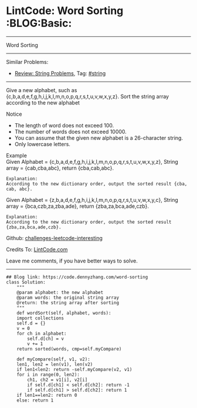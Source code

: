 
# LintCode: Word Sorting     :BLOG:Basic:

---

Word Sorting  

---

Similar Problems:  

-   [Review: String Problems](https://code.dennyzhang.com/review-string), Tag: [#string](https://code.dennyzhang.com/tag/string)

---

Give a new alphabet, such as {c,b,a,d,e,f,g,h,i,j,k,l,m,n,o,p,q,r,s,t,u,v,w,x,y,z}. Sort the string array according to the new alphabet  

Notice  

-   The length of word does not exceed 100.
-   The number of words does not exceed 10000.
-   You can assume that the given new alphabet is a 26-character string.
-   Only lowercase letters.

Example  
Given Alphabet = {c,b,a,d,e,f,g,h,i,j,k,l,m,n,o,p,q,r,s,t,u,v,w,x,y,z}, String array = {cab,cba,abc}, return {cba,cab,abc}.  

    Explanation:
    According to the new dictionary order, output the sorted result {cba, cab, abc}.

Given Alphabet = {z,b,a,d,e,f,g,h,i,j,k,l,m,n,o,p,q,r,s,t,u,v,w,x,y,c}, String array = {bca,czb,za,zba,ade}, return {zba,za,bca,ade,czb}.  

    Explanation:
    According to the new dictionary order, output the sorted result {zba,za,bca,ade,czb}.

Github: [challenges-leetcode-interesting](https://github.com/DennyZhang/challenges-leetcode-interesting/tree/master/problems/word-sorting)  

Credits To: [LintCode.com](http://www.lintcode.com/en/problem/word-sorting/)  

Leave me comments, if you have better ways to solve.  

---

    ## Blog link: https://code.dennyzhang.com/word-sorting
    class Solution:
        """
        @param alphabet: the new alphabet
        @param words: the original string array
        @return: the string array after sorting
        """
        def wordSort(self, alphabet, words):
    	import collections
    	self.d = {}
    	v = 0
    	for ch in alphabet:
    	    self.d[ch] = v
    	    v += 1
    	return sorted(words, cmp=self.myCompare)
    
        def myCompare(self, v1, v2):
    	len1, len2 = len(v1), len(v2)
    	if len1<len2: return -self.myCompare(v2, v1)
    	for i in range(0, len2):
    	    ch1, ch2 = v1[i], v2[i]
    	    if self.d[ch1] < self.d[ch2]: return -1
    	    if self.d[ch1] > self.d[ch2]: return 1
    	if len1==len2: return 0
    	else: return 1


